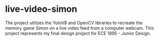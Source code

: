# live-video-simon
The project utilizes the YoloV8 and OpenCV libraries to recreate the memory game Simon on a live video feed from a computer webcam. This project represents my final design project for ECE 1895 - Junior Design.
